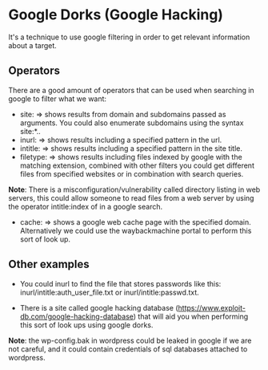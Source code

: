# Google Dorks (Google Hacking)

It's a technique to use google filtering in order to get relevant information about a target.

## Operators

There are a good amount of operators that can be used when searching in google to filter what we want:

- site:<site-domain> => shows results from domain and subdomains passed as arguments. You could also enumerate subdomains using the syntax site:*.<site-domain>.
- inurl:<pattern> => shows results including a specified pattern in the url.
- intitle:<pattern> => shows results including a specified pattern in the site title.
- filetype:<file-extension> => shows results including files indexed by google with the matching extension, combined with other filters you could get different files from specified websites or in combination with search queries.

**Note**: There is a misconfiguration/vulnerability called directory listing in web servers, this could allow someone to read files from a web server by using the operator intitle:index of in a google search.

- cache:<site-domain> => shows a google web cache page with the specified domain. Alternatively we could use the waybackmachine portal to perform this sort of look up.

## Other examples

- You could inurl to find the file that stores passwords like this: inurl/intitle:auth_user_file.txt or inurl/intitle:passwd.txt.

- There is a site called google hacking database (https://www.exploit-db.com/google-hacking-database) that will aid you when performing this sort of look ups using google dorks.

**Note**: the wp-config.bak in wordpress could be leaked in google if we are not careful, and it could contain credentials of sql databases attached to wordpress. 